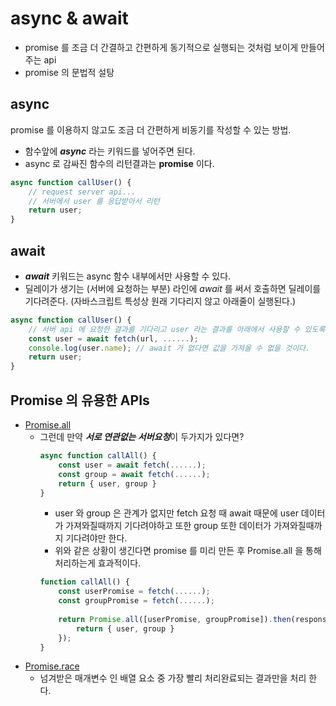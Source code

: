 # async & await
* promise 를 조금 더 간결하고 간편하게 동기적으로 실행되는 것처럼 보이게 만들어주는 api
* promise 의 문법적 설탕

## async
promise 를 이용하지 않고도 조금 더 간편하게 비동기를 작성할 수 있는 방법.   
* 함수앞에 ***async*** 라는 키워드를 넣어주면 된다.   
* async 로 감싸진 함수의 리턴결과는 **promise** 이다.

```js
async function callUser() {
    // request server api...
    // 서버에서 user 를 응답받아서 리턴
    return user;
}
```

## await
* ***await*** 키워드는 async 함수 내부에서만 사용할 수 있다.
* 딜레이가 생기는 (서버에 요청하는 부분) 라인에 *await* 를 써서 호출하면 딜레이를 기다려준다. (자바스크립트 특성상 원래 기다리지 않고 아래줄이 실행된다.)
```js
async function callUser() {
    // 서버 api 에 요청한 결과를 기다리고 user 라는 결과를 아래에서 사용할 수 있도록 한다.
    const user = await fetch(url, ......);
    console.log(user.name); // await 가 없다면 값을 가져올 수 없을 것이다.
    return user;
}
```

## Promise 의 유용한 APIs
* [Promise.all](https://developer.mozilla.org/ko/docs/Web/JavaScript/Reference/Global_Objects/Promise/all)
    - 그런데 만약 ***서로 연관없는 서버요청***이 두가지가 있다면?
        ```js
        async function callAll() {
            const user = await fetch(......);
            const group = await fetch(......);
            return { user, group }
        }
        ```
        + user 와 group 은 관계가 없지만 fetch 요청 때 await 때문에 user 데이터가 가져와질때까지 기다려야하고 또한 group 또한 데이터가 가져와질때까지 기다려야만 한다.
        + 위와 같은 상황이 생긴다면 promise 를 미리 만든 후 Promise.all 을 통해 처리하는게 효과적이다.
        ```js
        function callAll() {
            const userPromise = fetch(......);
            const groupPromise = fetch(......);
            
            return Promise.all([userPromise, groupPromise]).then(responses => {
                return { user, group }
            });
        }
        ```
* [Promise.race](https://developer.mozilla.org/ko/docs/Web/JavaScript/Reference/Global_Objects/Promise/race)
    - 넘겨받은 매개변수 인 배열 요소 중 가장 빨리 처리완료되는 결과만을 처리 한다.
